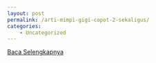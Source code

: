 ```yaml
---
layout: post
permalink: /arti-mimpi-gigi-copot-2-sekaligus/
categories:
    - Uncategorized
---
```


[Baca Selengkapnya](/03)